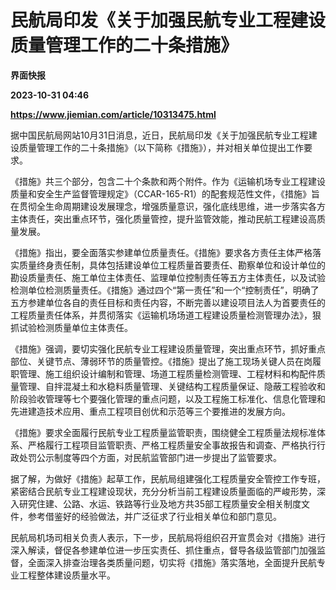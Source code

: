 # 民航局印发《关于加强民航专业工程建设质量管理工作的二十条措施》
**界面快报**

**2023-10-31 04:46**

**https://www.jiemian.com/article/10313475.html**

据中国民航局网站10月31日消息，近日，民航局印发《关于加强民航专业工程建设质量管理工作的二十条措施》（以下简称《措施》），并对相关单位提出工作要求。

《措施》共三个部分，包含二十个条款和两个附件。作为《运输机场专业工程建设质量和安全生产监督管理规定》（CCAR-165-R1）的配套规范性文件，《措施》旨在贯彻全生命周期建设发展理念，增强质量意识，强化底线思维，进一步落实各方主体责任，突出重点环节，强化质量管控，提升监管效能，推动民航工程建设高质量发展。

《措施》指出，要全面落实参建单位质量责任。《措施》要求各方责任主体严格落实质量终身责任制，具体包括建设单位工程质量首要责任、勘察单位和设计单位的勘设质量责任、施工单位主体责任、监理单位控制责任等五方主体责任，以及试验检测单位检测质量责任。《措施》通过四个“第一责任”和一个“控制责任”，明确了五方参建单位各自的责任目标和责任内容，不断完善以建设项目法人为首要责任的工程质量责任体系，并贯彻落实《运输机场场道工程建设质量检测管理办法》，狠抓试验检测质量单位主体责任。

《措施》强调，要切实强化民航专业工程建设质量管理，突出重点环节，抓好重点部位、关键节点、薄弱环节的质量管控。《措施》提出了施工现场关键人员在岗履职管理、施工组织设计编制和管理、场道工程质量检测管理、工程材料和构配件质量管理、自拌混凝土和水稳料质量管理、关键结构工程质量保证、隐蔽工程验收和阶段验收管理等七个要强化管理的重点问题，以及工程施工标准化、信息化管理和先进建造技术应用、重点工程项目创优和示范等三个要推进的发展方向。

《措施》要求全面履行民航专业工程质量监管职责，围绕健全工程质量法规标准体系、严格履行工程项目监管职责、严格工程质量安全事故报告和调查、严格执行行政处罚公示制度等四个方面，对民航监管部门进一步提出了监管要求。

据了解，为做好《措施》起草工作，民航局组建强化工程质量安全管控工作专班，紧密结合民航专业工程建设现状，充分分析当前工程建设质量面临的严峻形势，深入研究住建、公路、水运、铁路等行业及地方共35部工程质量安全相关制度文件，参考借鉴好的经验做法，并广泛征求了行业相关单位和部门意见。

民航局机场司相关负责人表示，下一步，民航局将组织召开宣贯会对《措施》进行深入解读，督促各参建单位进一步压实责任、抓住重点，督导各级监管部门加强监督，全面深入排查治理各类质量问题，切实将《措施》落实落地，全面提升民航专业工程整体建设质量水平。